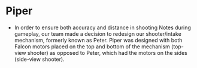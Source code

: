 # Piper

* In order to ensure both accuracy and distance in shooting Notes during gameplay, our team made a decision to redesign our shooter/intake mechanism, formerly known as Peter. Piper was designed with both Falcon motors placed on the top and bottom of the mechanism (top-view shooter) as opposed to Peter, which had the motors on the sides (side-view shooter). 